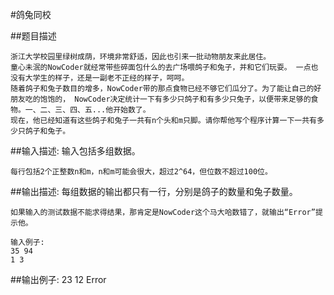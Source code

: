 #鸽兔同校

##题目描述

    浙江大学校园里绿树成荫，环境非常舒适，因此也引来一批动物朋友来此居住。
    童心未泯的NowCoder就经常带些碎面包什么的去广场喂鸽子和兔子，并和它们玩耍。 一点也没有大学生的样子，还是一副老不正经的样子，呵呵。
    随着鸽子和兔子数目的增多，NowCoder带的那点食物已经不够它们瓜分了。为了能让自己的好朋友吃的饱饱的， NowCoder决定统计一下有多少只鸽子和有多少只兔子，以便带来足够的食物。一、二、三、四、五...他开始数了。
    现在，他已经知道有这些鸽子和兔子一共有n个头和m只脚。请你帮他写个程序计算一下一共有多少只鸽子和兔子。

##输入描述:
    输入包括多组数据。

    每行包括2个正整数n和m，n和m可能会很大，超过2^64，但位数不超过100位。


##输出描述:
    每组数据的输出都只有一行，分别是鸽子的数量和兔子数量。

    如果输入的测试数据不能求得结果，那肯定是NowCoder这个马大哈数错了，就输出“Error”提示他。

    输入例子:
    35 94
    1 3

##输出例子:
    23 12
    Error